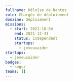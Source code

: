 ```yaml
---
fullname: Héloïse de Nantes
role: Chargée de déploiement
domaine: Déploiement
missions:
  - start: 2021-10-04
    end: 2021-12-31
    status: independent
    startups:
      - jeveuxaider
startups:
  - jeveuxaider
badges:
  - segur
teams: []
---
```

